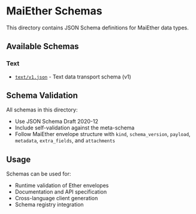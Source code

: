 # MaiEther Schemas

This directory contains JSON Schema definitions for MaiEther data types.

## Available Schemas

### Text
- [`text/v1.json`](text/v1.json) - Text data transport schema (v1)

## Schema Validation

All schemas in this directory:
- Use JSON Schema Draft 2020-12
- Include self-validation against the meta-schema
- Follow MaiEther envelope structure with `kind`, `schema_version`, `payload`, `metadata`, `extra_fields`, and `attachments`

## Usage

Schemas can be used for:
- Runtime validation of Ether envelopes
- Documentation and API specification
- Cross-language client generation
- Schema registry integration
